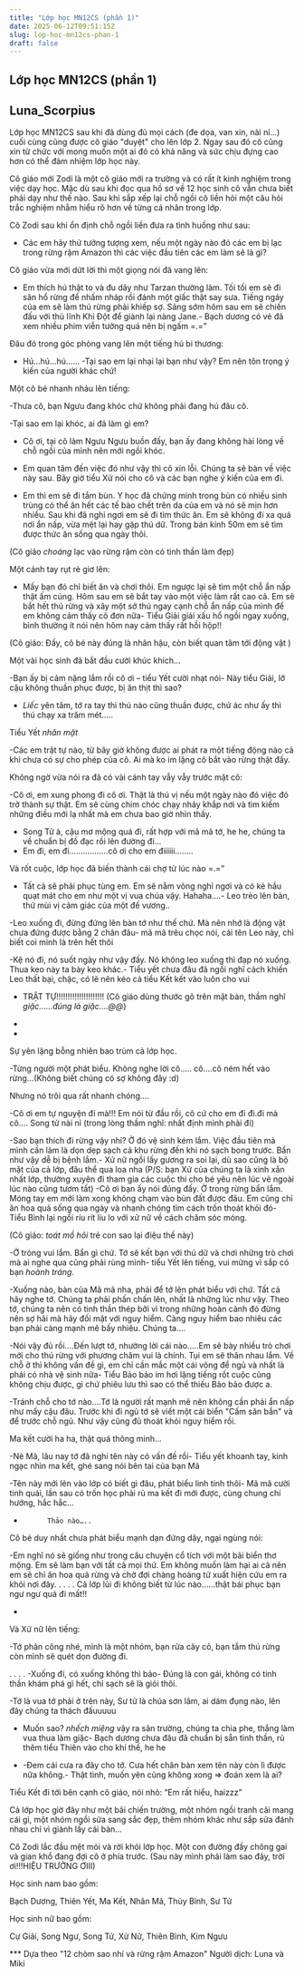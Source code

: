 ```yaml
---
title: "Lớp học MN12CS (phần 1)"
date: 2025-06-12T09:51:15Z
slug: lop-hoc-mn12cs-phan-1
draft: false
---
```


## Lớp học MN12CS (phần 1)

## Luna_Scorpius

Lớp học MN12CS sau khi đã dùng đủ mọi cách (đe dọa, van xin, nài nỉ...) cuối cùng cũng được cô giáo "duyệt" cho lên lớp 2. Ngay sau đó cô cũng xin từ chức với mong muốn một ai đó có khả năng và sức chịu đựng cao hơn có thể đảm nhiệm lớp học này.
 
Cô giáo mới Zodi là một cô giáo mới ra trường và có rất ít kinh nghiệm trong việc dạy học. Mặc dù sau khi đọc qua hồ sơ về 12 học sinh cô vẫn chưa biết phải dạy như thế nào. Sau khi sắp xếp lại chỗ ngồi cô liền hỏi một câu hỏi trắc nghiệm nhằm hiểu rõ hơn về từng cá nhân trong lớp.

Cô Zodi sau khi ổn định chỗ ngồi liền đưa ra tình huống như sau:
 

- Các em hãy thử tưởng tượng xem, nếu một ngày nào đó các em bị lạc trong rừng rậm Amazon thì các việc đầu tiên các em làm sẽ là gì?
  

Cô giáo vừa mới dứt lời thì một giọng nói đã vang lên:
 

- Em thích hú thật to và đu dây như Tarzan thường làm. Tối tối em sẽ đi săn hổ rừng để nhấm nháp rồi đánh một giấc thật say sưa. Tiếng ngáy của em sẽ làm thú rừng phải khiếp sợ. Sáng sớm hôm sau em sẽ chiến đấu với thủ lĩnh Khỉ Đột để giành lại nàng Jane.- Bạch dương có vẻ đã xem nhiều phim viễn tưởng quá nên bị ngấm =.=”
 

Đâu đó trong góc phòng vang lên một tiếng hú bi thương:
 

- Hú...hú...hú......
-Tại sao em lại nhại lại bạn như vậy? Em nên tôn trọng ý kiến của người khác chứ!
 

Một cô bé nhanh nhảu lên tiếng:
 

-Thưa cô, bạn Ngưu đang khóc chứ không phải đang hú đâu cô. 
 
-Tại sao em lại khóc, ai đã làm gì em?
 
- Cô ơi, tại cô làm Ngưu Ngưu buồn đấy, bạn ấy đang không hài lòng về chỗ ngồi của mình nên mới ngồi khóc.
 
- Em quan tâm đến việc đó như vậy thì cô xin lỗi. Chúng ta sẽ bàn về việc này sau. Bây giờ tiểu Xử nói cho cô và các bạn nghe ý kiến của em đi.
 
- Em thì em sẽ đi tắm bùn. Y học đã chứng minh trong bùn có nhiều sinh trùng có thể ăn hết các tế bào chết trên da của em và nó sẽ mịn hơn nhiều. Sau khi đã nghỉ ngơi em sẽ đi tìm thức ăn. Em sẽ không đi xa quá nơi ẩn nấp, vừa mệt lại hay gặp thú dữ. Trong bán kính 50m em sẽ tìm được thức ăn sống qua ngày thôi.

 

(Cô giáo *choáng* lạc vào rừng rậm còn có tinh thần làm đẹp)
 

Một cánh tay rụt rè giơ lên:
 

- Mấy bạn đó chỉ biết ăn và chơi thôi. Em ngược lại sẽ tìm một chỗ ẩn nấp thật ấm cúng. Hôm sau em sẽ bắt tay vào một việc làm rất cao cả. Em sẽ bắt hết thú rừng và xây một sở thú ngay cạnh chỗ ẩn nấp của mình để em không cảm thấy cô đơn nữa- Tiểu Giải giải xấu hổ ngồi ngay xuống, bình thường ít nói nên hôm nay cảm thấy rất hồi hộp!!

(Cô giáo: Đấy, cô bé này đúng là nhân hậu, còn biết quan tâm tới động vật )
 
Một vài học sinh đã bắt đầu cười khúc khích...
 
-Bạn ấy bị cảm nặng lắm rồi cô ơi – tiểu Yết cười nhạt nói- Này tiểu Giải, lỡ cậu không thuần phục được, bị ăn thịt thì sao?
 
- *Liếc* yên tâm, tớ ra tay thì thú nào cũng thuần được, chứ ác như ấy thì thú chạy xa trăm mét.....

Tiểu Yết *nhăn mặt*
 
-Các em trật tự nào, từ bây giờ không được ai phát ra một tiếng động nào cả khi chưa có sự cho phép của cô. Ai mà ko im lặng cô bắt vào rừng thật đấy.

Không ngờ vừa nói ra đã có vài cánh tay vẫy vẫy trước mặt cô:
 
-Cô ơi, em xung phong đi cô ơi. Thật là thú vị nếu một ngày nào đó việc đó trở thành sự thật. Em sẽ cùng chim chóc chạy nhảy khắp nơi và tìm kiếm những điều mới lạ nhất mà em chưa bao giờ nhìn thấy.

-    Song Tử à, cậu mơ mộng quá đi, rất hợp với mã mã tớ, he he, chúng ta về chuẩn bị đồ đạc rồi lên đường đi…
-    Em đi, em đi……………..cô ơi cho em điiiiii........
 
Và rốt cuộc, lớp học đã biến thành cái chợ từ lúc nào =.=”
 
- Tất cả sẽ phải phục tùng em. Em sẽ nằm võng nghỉ ngơi và có kẻ hầu quạt mát cho em như một vị vua chúa vậy. Hahaha....- Leo trèo lên bàn, thử mùi vị cảm giác của một đế vương..
 
-Leo xuống đi, đừng đứng lên bàn tớ như thế chứ. Mà nên nhớ là động vật chưa đứng được bằng 2 chân đâu- mã mã trêu chọc nói, cái tên Leo này, chỉ biết coi mình là trên hết thôi
 
-Kệ nó đi, nó suốt ngày như vậy đấy. Nó không leo xuống thì đạp nó xuống. Thua keo này ta bày keo khác.- Tiểu yết chưa đâu đã ngồi nghĩ cách khiến Leo thất bại, chậc, có lẽ nên kéo cả tiểu Kết kết vào luôn cho vui
 
- TRẬT TỰ!!!!!!!!!!!!!!!!!!!!! (Cô giáo dùng thước gõ trên mặt bàn, thầm nghĩ *giặc……đúng là giặc….@@*)

 -

 - 

 

Sự yên lặng bỗng nhiên bao trùm cả lớp học.
 
-Từng người một phát biểu. Không nghe lời cô..... cô….cô ném hết vào rừng…(Không biết chúng có sợ không đây :d)
 

Nhưng nó trôi qua rất nhanh chóng....
 

-Cô ơi em tự nguyện đi mà!!! Em nói từ đầu rồi, cô cứ cho em đi đi.đi mà cô…. Song tử nài nỉ (trong lòng thầm nghĩ: nhất định mình phải đi)
 
-Sao bạn thích đi rừng vậy nhỉ? Ở đó vệ sinh kém lắm. Việc đầu tiên mà mình cần làm là dọn dẹp sạch cả khu rừng đến khi nó sạch bong trước. Bẩn như vậy dễ bị bệnh lắm.- Xử nữ ngồi lấy gương ra soi lại, dù sao cũng là bộ mặt của cả lớp, đâu thể qua loa nha (P/S: bạn Xử của chúng ta là xinh xắn nhất lớp, thường xuyên đi tham gia các cuộc thi cho bé yêu nên lúc vẻ ngoài lúc nào cũng tươm tất)
-Cô ơi bạn ấy nói đúng đấy. Ở trong rừng bẩn lắm. Móng tay em mới làm xong không chạm vào bùn đất được đâu. Em cũng chỉ ăn hoa quả sống qua ngày và nhanh chóng tìm cách trốn thoát khỏi đó- Tiểu Bình lại ngồi ríu rít líu lo với xử nữ về cách chăm sóc móng.

(Cô giáo: *toát mồ hôi* trẻ con sao lại điệu thế này)


 
-Ở trỏng vui lắm. Bẩn gì chứ. Tớ sẽ kết bạn với thú dữ và chơi những trò chơi mà ai nghe qua cũng phải rùng mình- tiểu Yết lên tiếng, vui mừng vì sắp có bạn *hoành tráng*.


 -Xuống nào, bàn của Mã mã nha, phải để tớ lên phát biểu với chứ. Tất cả hãy nghe tớ. Chúng ta phải phấn chấn lên, nhất là những lúc như vậy. Theo tớ, chúng ta nên có tinh thần thép bởi vì trong những hoàn cảnh đó đừng nên sợ hãi mà hãy đối mặt với nguy hiểm. Càng nguy hiểm bao nhiêu các bạn phải càng mạnh mẽ bấy nhiêu. Chúng ta....
 
-Nói vậy đủ rồi....Đến lượt tớ, nhường lời cái nào.....Em sẽ bày nhiều trò chơi mới cho thú rừng với phương châm vui là chính. Tụi em sẽ thân nhau lắm. Về chỗ ở thì không vấn đề gì, em chỉ cần mắc một cái võng để ngủ và nhất là phải có nhà vệ sinh nữa- Tiểu Bảo bảo im hơi lặng tiếng rốt cuộc cũng không chịu được, gì chứ phiêu lưu thì sao có thể thiếu Bảo bảo được a.
 
-Tránh chỗ cho tớ nào....Tớ là người rất mạnh mẽ nên không cần phải ẩn nấp như mấy cậu đâu. Trước khi đi ngủ tớ sẽ viết một cái biển "Cấm săn bắn" và để trước chỗ ngủ. Như vậy cũng đủ thoát khỏi nguy hiểm rồi.

Ma kết cười ha ha, thật quá thông minh…
 
-Nè Mã, lâu nay tớ đã nghi tên này có vấn đề rồi- Tiểu yết khoanh tay, kinh ngạc nhìn ma kết, ghé sang nói bên tai của bạn Mã
 
-Tên này mới lẻn vào lớp có biết gì đâu, phát biểu linh tinh thôi- Mã mã cười tinh quái, lần sau có trốn học phải rủ ma kết đi mới được, cùng chung chí hướng, hắc hắc…

-           Thảo nào….. 

 
Cô bé duy nhất chưa phát biểu mạnh dạn đứng dậy, ngại ngùng nói:
 

-Em nghĩ nó sẽ giống như trong câu chuyện cổ tích với một bãi biển thơ mộng. Em sẽ làm bạn với tất cả mọi thứ. Em không muốn làm hại ai cả nên em sẽ chỉ ăn hoa quả rừng và chờ đợi chàng hoàng tử xuất hiện cứu em ra khỏi nơi đây.
 .
 .
 .
 .
Cả lớp lủi đi không biết từ lúc nào……thật bái phục bạn ngư ngư quá đi mất!!

-     

 Và Xử nữ lên tiếng:
 
-Tớ phân công nhé, mình là một nhóm, bạn rửa cây cỏ, bạn tắm thú rừng còn mình sẽ quét dọn đường đi.
 
.
 .
 .
 .
 -Xuống đi, có xuống không thì bảo- Đúng là con gái, không có tinh thần khám phá gì hết, chỉ sạch sẽ là giỏi thôi.
 
-Tớ là vua tớ phải ở trên này, Sư tử là chúa sơn lâm, ai dám đụng nào, lên đây chúng ta thách đấuuuuu

 

- Muốn sao? *nhếch miệng* vậy ra sân trường, chúng ta chia phe, thắng làm vua thua làm giặc- Bạch dương chưa đâu đã chuẩn bị sẵn tinh thần, rủ thêm tiểu Thiên vào cho khí thế, he he


-    -Đem cái cưa ra đây cho tớ. Cưa hết chân bàn xem tên này còn lì được nữa không.- Thật tình, muốn yên cũng không xong => đoán xem là ai?

Tiểu Kết đi tới bên cạnh cô giáo, nói nhỏ: “Em rất hiểu, haizzz”

 

Cả lớp học giờ đây như một bãi chiến trường, một nhóm ngồi tranh cãi mang cái gì, một nhóm ngồi sửa sang sắc đẹp, thêm nhóm khác như sắp sửa đánh nhau chỉ vì giành lấy cái bàn…
 

Cô Zodi lắc đầu mệt mỏi và rời khỏi lớp học. Một con đường đầy chông gai và gian khổ đang đợi cô ở phía trước. (Sau này mình phải làm sao đây, trời ơi!!!HIỆU TRƯỞNG ƠIII) 


Học sinh nam bao gồm:
 
Bạch Dương, Thiên Yết, Ma Kết, Nhân Mã, Thủy Bình, Sư Tử
 
Học sinh nữ bao gồm:
 
Cự Giải, Song Ngư, Song Tử, Xử Nữ, Thiên Bình, Kim Ngưu
 




*** Dựa theo "12 chòm sao nhí và rừng rậm Amazon"
         Người dịch: Luna và Miki